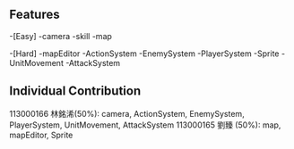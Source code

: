 ## Features 
-[Easy]
    -camera
    -skill
    -map

-[Hard]
    -mapEditor
    -ActionSystem
    -EnemySystem
    -PlayerSystem
    -Sprite
    -UnitMovement
    -AttackSystem
## Individual Contribution 
113000166 林銘浠(50%): camera, ActionSystem, EnemySystem, PlayerSystem, UnitMovement, AttackSystem
113000165 劉臻  (50%): map, mapEditor, Sprite
